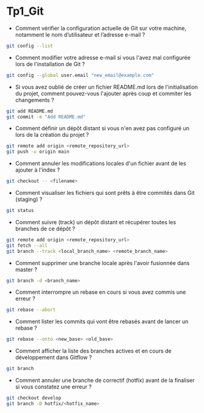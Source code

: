 # Tp1_Git

- Comment vérifier la configuration actuelle de Git sur votre machine, notamment le nom d’utilisateur et l’adresse e-mail ?

```bash
git config --list
```

- Comment modifier votre adresse e-mail si vous l'avez mal configurée lors de l'installation de Git ?

```bash
git config --global user.email "new_email@example.com"
```

- Si vous avez oublié de créer un fichier README.md lors de l'initialisation du projet, comment pouvez-vous l'ajouter après coup et commiter les changements ?

```bash
git add README.md
git commit -m "Add README.md"
```

- Comment définir un dépôt distant si vous n'en avez pas configuré un lors de la création du projet ?

```bash
git remote add origin <remote_repository_url>
git push -u origin main
```

- Comment annuler les modifications locales d'un fichier avant de les ajouter à l'index ?

```bash
git checkout -- <filename>
```

- Comment visualiser les fichiers qui sont prêts à être commités dans Git (staging) ?

```bash
git status
```

- Comment suivre (track) un dépôt distant et récupérer toutes les branches de ce dépôt ?

```bash
git remote add origin <remote_repository_url>
git fetch --all
git branch --track <local_branch_name> <remote_branch_name>
```

- Comment supprimer une branche locale après l'avoir fusionnée dans master ?

```bash
git branch -d <branch_name>
```

- Comment interrompre un rebase en cours si vous avez commis une erreur ?

```bash
git rebase --abort
```

- Comment lister les commits qui vont être rebasés avant de lancer un rebase ?

```bash
git rebase --onto <new_base> <old_base>
```

- Comment afficher la liste des branches actives et en cours de développement dans Gitflow ?

```bash
git branch
```

- Comment annuler une branche de correctif (hotfix) avant de la finaliser si vous constatez
une erreur ?

```bash
git checkout develop
git branch -D hotfix/<hotfix_name>
```
